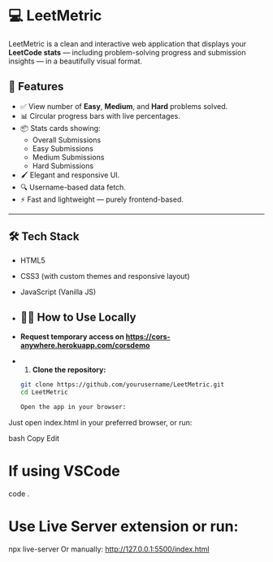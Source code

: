 # 💻 LeetMetric

LeetMetric is a clean and interactive web application that displays your **LeetCode stats** — including problem-solving progress and submission insights — in a beautifully visual format.
## 🚀 Features

- ✅ View number of **Easy**, **Medium**, and **Hard** problems solved.
- 📊 Circular progress bars with live percentages.
- 📦 Stats cards showing:
  - Overall Submissions
  - Easy Submissions
  - Medium Submissions
  - Hard Submissions
- 🖌️ Elegant and responsive UI.
- 🔍 Username-based data fetch.
- ⚡ Fast and lightweight — purely frontend-based.

---

## 🛠️ Tech Stack

- HTML5
- CSS3 (with custom themes and responsive layout)
- JavaScript (Vanilla JS)

- ## 🧑‍💻 How to Use Locally
- ****Request temporary access on https://cors-anywhere.herokuapp.com/corsdemo****
- 1. **Clone the repository:**

   ```bash
   git clone https://github.com/yourusername/LeetMetric.git
   cd LeetMetric

   Open the app in your browser:

Just open index.html in your preferred browser, or run:

bash
Copy
Edit
# If using VSCode
code .

# Use Live Server extension or run:
npx live-server
Or manually:
http://127.0.0.1:5500/index.html
